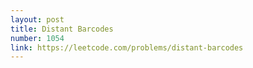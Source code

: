 ```yaml
---
layout: post
title: Distant Barcodes
number: 1054
link: https://leetcode.com/problems/distant-barcodes
---
```

